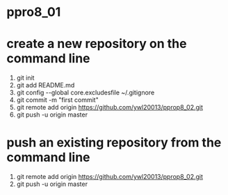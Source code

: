 # ppro8_01

# create a new repository on the command line
1. git init
2. git add README.md
3. git config --global core.excludesfile ~/.gitignore
4. git commit -m "first commit"
5. git remote add origin https://github.com/ywl20013/pprop8_02.git
6. git push -u origin master

# push an existing repository from the command line
1. git remote add origin https://github.com/ywl20013/pprop8_02.git
2. git push -u origin master
